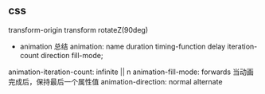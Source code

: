 ## css

transform-origin
transform rotateZ(90deg)

- animation 总结
animation: name duration timing-function delay iteration-count direction fill-mode;

animation-iteration-count: infinite || n
animation-fill-mode: forwards	当动画完成后，保持最后一个属性值
animation-direction: normal alternate